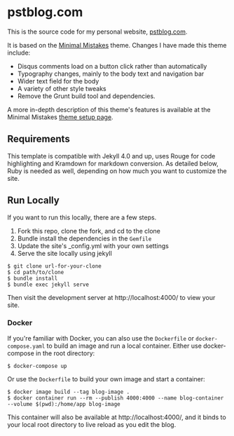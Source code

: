 # pstblog.com

This is the source code for my personal website, [pstblog.com](http://pstblog.com).  

It is based on the [Minimal Mistakes](https://github.com/mmistakes/minimal-mistakes) theme.  Changes I have made this theme include:

* Disqus comments load on a button click rather than automatically
* Typography changes, mainly to the body text and navigation bar
* Wider text field for the body 
* A variety of other style tweaks
* Remove the Grunt build tool and dependencies.   

A more in-depth description of this theme's features is available at the Minimal Mistakes [theme setup page](http://mmistakes.github.io/minimal-mistakes/theme-setup/).  

## Requirements

This template is compatible with Jekyll 4.0 and up, uses Rouge for code highlighting and Kramdown for markdown conversion. As detailed below, Ruby is needed as well, depending on how much you want to customize the site.

## Run Locally

If you want to run this locally, there are a few steps. 

1. Fork this repo, clone the fork, and cd to the clone
2. Bundle install the dependencies in the `Gemfile`
3. Update the site's _config.yml with your own settings
4. Serve the site locally using jekyll
```
$ git clone url-for-your-clone
$ cd path/to/clone
$ bundle install
$ bundle exec jekyll serve 
```

Then visit the development server at http://localhost:4000/ to view your site.

### Docker

If you're familiar with Docker, you can also use the `Dockerfile` or `docker-compose.yaml` to build an image and run a local container. Either use docker-compose in the root directory:
```
$ docker-compose up
```
Or use the `Dockerfile` to build your own image and start a container:
```
$ docker image build --tag blog-image .
$ docker container run --rm --publish 4000:4000 --name blog-container --volume $(pwd):/home/app blog-image
```
This container will also be available at http://localhost:4000/, and it binds to your local root directory to live reload as you edit the blog. 

